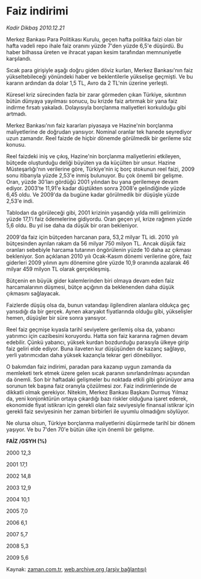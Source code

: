 # Faiz indirimi

*Kadir Dikbaş 2010.12.21*

<td class="columnist-detail">
<p>Merkez Bankası Para Politikası Kurulu, geçen hafta politika faizi olan bir hafta vadeli repo ihale faiz oranını yüzde 7'den yüzde 6,5'e düşürdü. Bu haber bilhassa üreten ve ihracat yapan kesim tarafından memnuniyetle karşılandı.</p>
<p>
<div id="haberMetinDiv">
<p> Sıcak para girişiyle aşağı doğru giden döviz kurları, Merkez Bankası'nın faiz yükseltebileceği yönündeki haber ve beklentilerle yükselişe geçmişti. Ve bu kararın ardından da dolar 1,5 TL, Avro da 2 TL'nin üzerine yerleşti.
<p> Küresel kriz sürecinden fazla bir zarar görmeden çıkan Türkiye, sıkıntının bütün dünyaya yayılması sonucu, bu krizde faiz artırmak bir yana faiz indirme fırsatı yakaladı. Dolayısıyla borçlanma maliyetleri korkulduğu gibi artmadı.
<p> Merkez Bankası'nın faiz kararları piyasaya ve Hazine'nin borçlanma maliyetlerine de doğrudan yansıyor. Nominal oranlar tek hanede seyrediyor uzun zamandır. Reel faizde de hiçbir dönemde görülmedik bir gerileme söz konusu.
<p> Reel faizdeki iniş ve çıkış, Hazine'nin borçlanma maliyetlerini etkileyen, bütçede oluşturduğu deliği büyüten ya da küçülten bir unsur. Hazine Müsteşarlığı'nın verilerine göre, Türkiye'nin iç borç stokunun reel faizi, 2009 sonu itibarıyla yüzde 2,53'e inmiş bulunuyor. Bu çok önemli bir gelişme. Oran, yüzde 30'ları gördüğü 2001 yılından bu yana gerilemeye devam ediyor. 2003'te 11,91'e kadar düştükten sonra 2008'e gelindiğinde yüzde 6,45 oldu. Ve 2009'da da bugüne kadar görülmedik bir düşüşle yüzde 2,53'e indi.
<p> Tablodan da görüleceği gibi, 2001 krizinin yaşandığı yılda milli gelirimizin yüzde 17,1'i faiz ödemelerine gidiyordu. Oran geçen yıl, krize rağmen yüzde 5,6 oldu. Bu yıl ise daha da düşük bir oran bekleniyor.
<p> 2009'da faiz için bütçeden harcanan para, 53,2 milyar TL idi. 2010 yılı bütçesinden ayrılan rakam da 56 milyar 750 milyon TL. Ancak düşük faiz oranları sebebiyle harcama tutarının öngörülenin yüzde 10 daha az çıkması bekleniyor. Son açıklanan 2010 yılı Ocak-Kasım dönemi verilerine göre, faiz giderleri 2009 yılının aynı dönemine göre yüzde 10,9 oranında azalarak 46 milyar 459 milyon TL olarak gerçekleşmiş.
<p> Bütçenin en büyük gider kalemlerinden biri olmaya devam eden faiz harcamalarının düşmesi, bütçe açığının da beklenenden daha düşük çıkmasını sağlayacak.
<p> Faizlerde düşüş olsa da, bunun vatandaşı ilgilendiren alanlara oldukça geç yansıdığı da bir gerçek. Aynen akaryakıt fiyatlarında olduğu gibi, yükselişler hemen, düşüşler bir süre sonra yansıyor.
<p> Reel faiz geçmişe kıyasla tarihî seviyelere gerilemiş olsa da, yabancı yatırımcı için cazibesini koruyordu. Hatta son faiz kararına rağmen devam edebilir. Çünkü yabancı, yüksek kurdan bozdurduğu parasıyla ülkeye girip faiz geliri elde ediyor. Buna ilaveten kur düşüşünden de kazanç sağlayıp, yerli yatırımcıdan daha yüksek kazançla tekrar geri dönebiliyor.
<p> O bakımdan faiz indirimi, paradan para kazanıp uygun zamanda da memleketi terk etmek üzere gelen sıcak paranın sınırlandırılması açısından da önemli. Son bir haftadaki gelişmeler bu noktada etkili gibi görünüyor ama sorunun tek başına faiz oranıyla çözülmesi zor. Faiz indirimlerinde de dikkatli olmak gerekiyor. Nitekim, Merkez Bankası Başkanı Durmuş Yılmaz da, yeni konjonktürün ortaya çıkardığı bazı riskler olduğuna işaret ederek, ekonomide fiyat istikrarı için gerekli olan faiz seviyesiyle finansal istikrar için gerekli faiz seviyesinin her zaman birbirleri ile uyumlu olmadığını söylüyor.
<p> Ne olursa olsun, Türkiye borçlanma maliyetlerini düşürmede tarihî bir dönem yaşıyor. Ve bu 7'den 70'e bütün ülke için önemli bir gelişme. 
<p><b>FAİZ /GSYH (%)</b>
<p>2000 12,3
<p>2001 17,1
<p>2002 14,8
<p>2003 12,9
<p>2004 10,1
<p>2005 7,0
<p>2006 6,1
<p>2007 5,7
<p>2008 5,3
<p>2009 5,6 </p></p></p></p></p></p></p></p></p></p></p></p></p></p></p></p></p></p></p></p></p></p></div>
</p>
<a href="http://web.archive.org/web/20110108131455/mailto:k.dikbas@zaman.com.tr">
</a></td>

Kaynak: [zaman.com.tr](http://zaman.com.tr/yazar.do?yazino=1067828), [web.archive.org (arşiv bağlantısı)](http://web.archive.org/web/20110108131455/http://www.zaman.com.tr:80/yazar.do?yazino=1067828)
